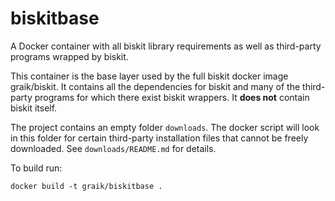 # biskitbase
A Docker container with all biskit library requirements as well as third-party programs wrapped by biskit.

This container is the base layer used by the full biskit docker image graik/biskit. It contains all the dependencies for biskit and 
many of the third-party programs for which there exist biskit wrappers. It **does not** contain biskit itself. 

The project contains an empty folder `downloads`. The docker script will look in this folder for certain third-party installation files that cannot be freely downloaded. See `downloads/README.md` for details.

To build run:

```
docker build -t graik/biskitbase .
```

